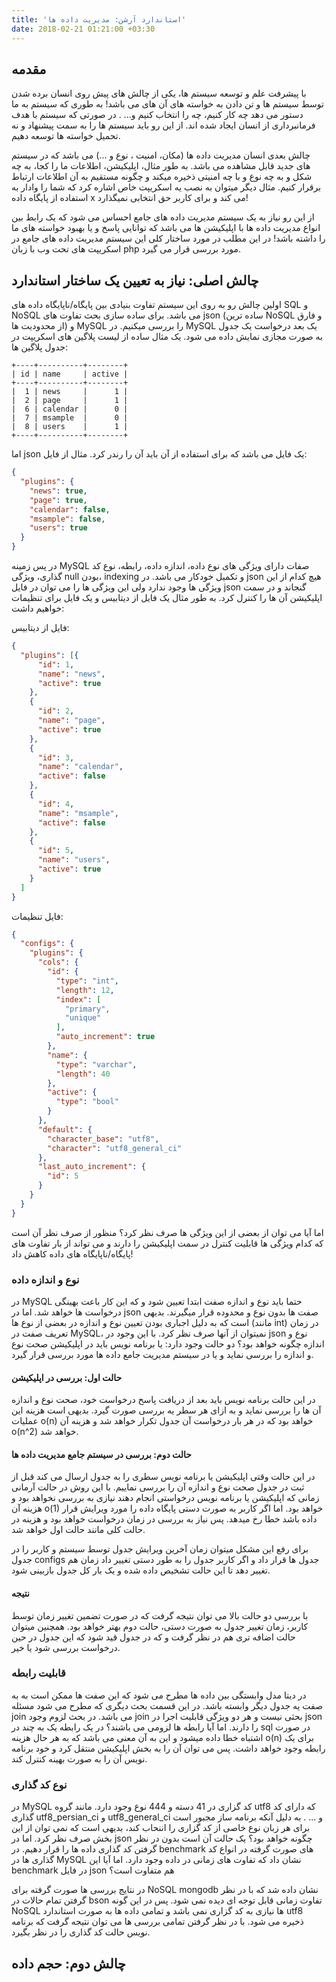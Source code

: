```yaml
---
title: 'استاندارد آرشن: مدیریت داده ها'
date: 2018-02-21 01:21:00 +03:30
---
```


## مقدمه

با پیشرفت علم و توسعه سیستم ها، یکی از چالش های پیش روی انسان برده شدن توسط سیستم ها و تن دادن به خواسته های آن های می باشد! به طوری که سیستم به ما دستور می دهد چه کار کنیم، چه را انتخاب کنیم و... . در صورتی که سیستم با هدف فرمانبرداری از انسان ایجاد شده اند. از این رو باید سیستم ها را به سمت پیشنهاد و نه تحمیل خواسته ها توسعه دهیم.

چالش بعدی انسان مدیریت داده ها (مکان، امنیت ، نوع و ...) می باشد که در سیستم های جدید قابل مشاهده می باشد. به طور مثال، اپلیکیشن، اطلاعات ما را کجا، به چه شکل و به چه نوع و با چه امنیتی ذخیره میکند و چگونه مستقیم به آن اطلاعات ارتباط برقرار کنیم. مثال دیگر میتوان به نصب یه اسکریپت خاص اشاره کرد که شما را وادار به استفاده از پایگاه داده x می کند و برای کاربر حق انتخابی نمیگذارد!

از این رو نیاز به یک سیستم مدیریت داده های جامع احساس می شود که یک رابط بین انواع مدیریت داده ها با اپلیکیشن ها می باشد که توانایی پاسخ و یا بهبود خواسته های ما را داشته باشد! در این مطلب در مورد ساختار کلی این سیستم مدیریت داده های جامع در اسکریپت های تحت وب با زبان php مورد بررسی قرار می گیرد.

## چالش اصلی: نیاز به تعیین یک ساختار استاندارد

اولین چالش رو به روی این سیستم تفاوت بنیادی بین پایگاه/ناپایگاه داده های SQL و NoSQL می باشد. برای ساده سازی بحث تفاوت های json (ساده ترین NoSQL و فارق از محدودیت ها) و MySQL را بررسی میکنیم. در MySQL یک بعد درخواست یک جدول به صورت مجازی نمایش داده می شود.  یک مثال ساده از لیست پلاگین های اسکریپت در جدول پلاگین ها:

```
+----+----------+--------+
| id | name     | active |
+----+----------+--------+
|  1 | news     |      1 |
|  2 | page     |      1 |
|  6 | calendar |      0 |
|  7 | msample  |      0 |
|  8 | users    |      1 |
+----+----------+--------+
```
اما json یک فایل می باشد که برای استفاده از آن باید آن را رندر کرد. مثال از فایل:

``` json
{
  "plugins": {
    "news": true,
    "page": true,
    "calendar": false,
    "msample": false,
    "users": true
  }
}
```

در پس زمینه MySQL صفات دارای ویژگی های نوع داده، اندازه داده، رابطه، نوع کد گذاری، ویژگی null بودن، indexing و تکمیل خودکار می باشد. در json هیچ کدام از این ویژگی ها وجود ندارد ولی این ویژگی ها را می توان در فایل json گنجاند و در سمت اپلیکیشن آن ها را کنترل کرد. به طور مثال یک فایل از دیتابیس و یک فایل برای تنظیمات خواهیم داشت:

فایل از دیتابیس:

``` json
{
  "plugins": [{
      "id": 1,
      "name": "news",
      "active": true
    },
    {
      "id": 2,
      "name": "page",
      "active": true
    },
    {
      "id": 3,
      "name": "calendar",
      "active": false
    },
    {
      "id": 4,
      "name": "msample",
      "active": false
    },
    {
      "id": 5,
      "name": "users",
      "active": true
    }
  ]
}
```

فایل تنظیمات:

``` json
{
  "configs": {
    "plugins": {
      "cols": {
        "id": {
          "type": "int",
          "length": 12,
          "index": [
            "primary",
            "unique"
          ],
          "auto_increment": true
        },
        "name": {
          "type": "varchar",
          "length": 40
        },
        "active": {
          "type": "bool"
        }
      },
      "default": {
        "character_base": "utf8",
        "character": "utf8_general_ci"
      },
      "last_auto_increment": {
        "id": 5
      }
    }
  }
}
```

اما آیا می توان از بعضی از این ویژگی ها صرف نظر کرد؟ منظور از صرف نظر آن است که کدام ویژگی ها قابلیت کنترل در سمت اپلیکیشن را دارند و می تواند از بار تفاوت های پایگاه/ناپایگاه های داده کاهش داد!

### نوع و اندازه داده

در MySQL حتما باید نوع و اندازه صفت ابتدا تعیین شود و که این کار باعت بهینگی درخواست ها خواهد شد. اما در json صفت ها بدون نوع و محدوده قرار میگیرند. بدیهی است که به دلیل اجباری بودن تعیین نوع و اندازه در بعضی از نوع ها (مانند int) در زمان تعریف صفت در MySQL، نمیتوان از آنها صرف نظر کرد. با این وجود در json نوع و اندازه چگونه خواهد بود؟ دو حالت وجود دارد: یا برنامه نویس باید در اپلیکیشن صحت نوع و اندازه را بررسی نماید و یا در سیستم مدیریت جامع داده ها مورد بررسی قرار گیرد.

#### حالت اول: بررسی در اپلیکیشن

در این حالت برنامه نویس باید بعد از دریافت پاسخ درخواست خود، صحت نوع و اندازه آن ها را بررسی نماید و به ازای هر سطر یه بررسی صورت گیرد. بدیهی است هزینه این عملیات o(n) خواهد بود که در هر بار درخواست آن جدول تکرار خواهد شد و هزینه آن o(n^2) خواهد شد.

#### حالت دوم: بررسی در سیستم جامع مدیریت داده ها

در این حالت وقتی اپلیکیشن یا برنامه نویس سطری را به جدول ارسال می کند قبل از ثبت در جدول صحت نوع و اندازه آن را بررسی نماییم. با این روش در حالت آرمانی زمانی که اپلیکیشن یا برنامه نویس درخواستی انجام دهند نیازی به بررسی نخواهد بود و هزینه آن o(1) خواهد بود. اما اگر کاربر به صورت دستی پایگاه داده را مورد ویرایش قرار داده باشد خطا رخ میدهد. پس نیاز به بررسی در زمان درخواست خواهد بود و هزینه در حالت کلی مانند حالت اول خواهد شد.

برای رفع این مشکل میتوان زمان آخرین ویرایش جدول توسط سیستم و کاربر را در جدول configs جدول ها قرار داد و اگر کاربر جدول را به طور دستی تغییر داد زمان هم تغییر دهد تا این حالت تشخیص داده شده و یک بار کل جدول بازبینی شود.

#### نتیجه

با بررسی دو حالت بالا می توان نتیجه گرفت که در صورت تضمین تغییر زمان توسط کاربر، زمان تغییر جدول به صورت دستی، حالت دوم بهتر خواهد بود. همچنین میتوان حالت اضافه تری هم در نظر گرفت و که در جدول قید شود که این جدول در حین درخواست بررسی شود یا خیر.

### قابلیت رابطه

در دیتا مدل وابستگی بین داده ها مطرح می شود که این صفت ها ممکن است به به صفت یه جدول دیگر وابسته باشد. در این قسمت بحث دیگری که مطرح می شود مسئله join می باشد. در بحث لزوم وجود join بحثی نیست و هر دو ویژگی قابلیت اجرا در json را دارند. اما آیا رابطه ها لزومی می باشند؟ در یک رابطه یک به چند در sql در صورت اشتباه خطا داده میشود و این به آن معنی می باشد که به هر حال هزینه o(n) برای یک رابطه وجود خواهد داشت. پس می توان آن را به بخش اپلیکیشن منتقل کرد و خود برنامه نویس آن را به صورت بهینه کنترل کند.

### نوع کد گذاری

در MySQL کد گزاری در 41 دسته و 444 نوع وجود دارد. مانند گروه utf8 که دارای کد گذاری utf8_persian_ci و utf8_general_ci و ... . به دلیل آنکه برنامه ساز مجبور است برای هر زبان نوع خاصی از کد گزاری را اننحاب کند، بدیهی است که نمی توان از این بخش صرف نظر کرد. اما در json چگونه خواهد بود؟ یک حالت آن است بدون در نظر گرفتن کد گذاری داده ها را قرار دهیم. در benchmark های صورت گرفته در انواع کد گذاری ها در MySQL نشان داد که تفاوت های زمانی در داده وجود دارد. اما آیا این benchmark در فایل json هم متفاوت است؟

در نتایج بررسی ها صورت گرفته برای NoSQL mongodb نشان داده شد که با در نظر گرفتن تمام حالات در bson تفاوت زمانی قابل توجه ای دیده نمی شود. پس در این گونه NoSQL ها نیازی به کد گزاری نمی باشد و تمامی داده ها به صورت استاندارد utf8 ذخیره می شود. با در نظر گرفتن تمامی بررسی ها می توان نتیجه گرفت که برنامه نویس حالت کد گذاری را در نظر بگیرد.

## چالش دوم: حجم داده
